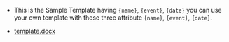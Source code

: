 
- This is the Sample Template having `{name}`, `{event}`, `{date}` you can use your own template with these three attribute  `{name}`, `{event}`, `{date}`.

- [template.docx](https://github.com/user-attachments/files/22584542/template.docx)
